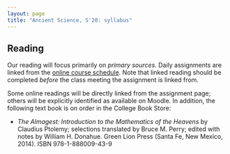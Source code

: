 ```yaml
---
layout: page
title: "Ancient Science, S'20: syllabus"
---
```



## Reading

Our reading will focus primarily on *primary sources*.  Daily assignments are linked from the [online course schedule](http://shot.holycross.edu/courses/science/S20/schedule/). Note that linked reading should be completed *before* the class meeting the assignment is linked from.  

Some online readings will be directly linked from the assignment page; others will be explicitly identified as available on Moodle.  In addition, the following text book is on order in the College Book Store:

- *The Almagest: Introduction to the Mathematics of the Heavens* by Claudius Ptolemy; selections translated by Bruce M. Perry; edited with notes by William H. Donahue.  Green Lion Press (Santa Fe, New Mexico, 2014).  ISBN 978-1-888009-43-9
